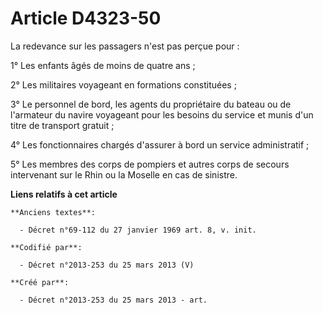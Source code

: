 # Article D4323-50

La redevance sur les passagers n'est pas perçue pour :

1° Les enfants âgés de moins de quatre ans ;

2° Les militaires voyageant en formations constituées ;

3° Le personnel de bord, les agents du propriétaire du bateau ou de l'armateur du navire voyageant pour les besoins du
service et munis d'un titre de transport gratuit ;

4° Les fonctionnaires chargés d'assurer à bord un service administratif ;

5° Les membres des corps de pompiers et autres corps de secours intervenant sur le Rhin ou la Moselle en cas de sinistre.

**Liens relatifs à cet article**

	**Anciens textes**:

	  - Décret n°69-112 du 27 janvier 1969 art. 8, v. init.

	**Codifié par**:

	  - Décret n°2013-253 du 25 mars 2013 (V)

	**Créé par**:

	  - Décret n°2013-253 du 25 mars 2013 - art.
